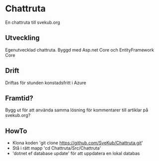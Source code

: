 # Chattruta
En chattruta till svekub.org

## Utveckling
Egenutvecklad chattruta. Byggd med Asp.net Core och EntityFramework Core

## Drift
Driftas för stunden konstadsfritt i Azure

## Framtid?
Bygg ut för att använda samma lösning för kommentarer till artiklar på svekub.org?


## HowTo
* Klona koden 'git clone https://github.com/SveKub/Chattruta.git'
* Stå i rätt mapp 'cd Chattruta/Src/Chattruta'
* 'dotnet ef database update' för att uppdatera en lokal databas